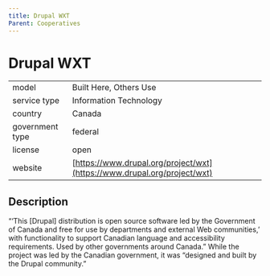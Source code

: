 ```yaml
---
title: Drupal WXT
Parent: Cooperatives
---
```


# Drupal WXT

|                   |                                          |
|:------------------|:-----------------------------------------|
| model             | Built Here, Others Use
| service type      | Information Technology
| country           | Canada
| government type   | federal
| license           | open
| website           | [https://www.drupal.org/project/wxt](https://www.drupal.org/project/wxt)

## Description
“‘This [Drupal] distribution is open source software led by the Government of Canada and free for use by departments and external Web communities,’ with functionality to support Canadian language and accessibility requirements. Used by other governments around Canada.” While the project was led by the Canadian government, it was “designed and built by the Drupal community.” 
